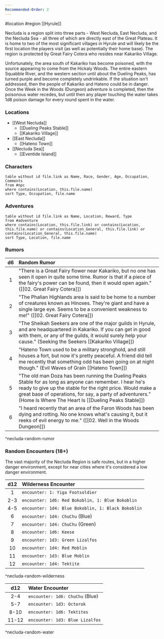 ```yaml
---
Recommended-Order: 2
---
```


 #location #region [[Hyrule]]

Necluda is a region split into three parts - West Necluda, East Necluda, and the Necluda Sea - all three of which are directly east of the Great Plateau. It is home to two of the most significant villages in Hyrule and will likely be the first location the players visit (as well as potentially their home base). The region is protected by Great Fairy Cotera who resides near Kakariko Village.

Unfortunately, the area south of Kakariko has become poisoned, with the source appearing to come from the Hickaly Woods. The entire eastern Squabble River, and the western section until about the Dueling Peaks, has turned purple and become completely undrinkable. If the situation isn't addressed, then the people of Kakariko and Hateno could be in danger. Once the Week in the Woods (Dungeon) adventure is completed, then the poisonous water recedes, but until then any player touching the water takes 1d8 poison damage for every round spent in the water.

### Locations

* [[West Necluda]]
	- [[Dueling Peaks Stable]]
	- [[Kakariko Village]]
* [[East Necluda]]
	- [[Hateno Town]]
* [[Necluda Sea]]
	* [[Eventide Island]]

### Characters
```dataview
table without id file.link as Name, Race, Gender, Age, Occupation, Comments
from #npc
where contains(Location, this.file.name)
sort Type, Occupation, file.name
```

### Adventures
```dataview
table without id file.link as Name, Location, Reward, Type
from #adventure
where contains(Location, this.file.link) or contains(Location, this.file.name) or contains(Location_General, this.file.link) or contains(Location_General, this.file.name)
sort Type, Location, file.name
```

### Rumors

| d6  | Random Rumor                                                                                                                                                                                                                                                                                |
|:---:|:------------------------------------------------------------------------------------------------------------------------------------------------------------------------------------------------------------------------------------------------------------------------------------------- |
|  1  | "There is a Great Fairy flower near Kakariko, but no one has seen it open in quite some time. Rumor is that if a piece of the fairy's power can be found, then it would open again." ([[02. Great Fairy Cotera]])                                                                            |
|  2  | "The Phalian Highlands area is said to be home to a number of creatures known as Hinoxes. They're giant and have a single large eye. Seems to be a convenient weakness to me!" ([[02. Great Fairy Cotera]])                                                                                  |
|  3  | "The Sheikah Seekers are one of the major guilds in Hyrule, and are headquartered in Kakariko. If you can get in good with them, or any of the guilds, it would surely help your cause." (Seeking the Seekers [[Kakariko Village]])                                                         |
|  4  | "Hateno Town used to be a military stronghold, and still houses a fort, but now it's pretty peaceful. A friend did tell me recently that something odd has been going on at night though." (Evil Waves of Grain [[Hateno Town]])                                                         |
|  5  | "The old man Doza has been running the Dueling Peaks Stable for as long as anyone can remember. I hear he's ready to give up the stable for the right price. Would make a great base of operations, for say, a party of adventurers." (Home Is Where The Heart Is [[Dueling Peaks Stable]]) |
|  6  | "I heard recently that an area of the Faron Woods has been dying and rotting. No one knows what's causing it, but it reeks of evil energy to me." ([[02. Well in the Woods Dungeon]])                                                                                                      |
^necluda-random-rumor

### Random Encounters (18+)

The vast majority of the Necluda Region is safe routes, but in a higher danger environment, except for near cities where it's considered a low danger environment.

| d12 | Wilderness Encounter                               |
|:---:|:-------------------------------------------------- |
|  1  | `encounter: 1: Yiga Footsoldier`                   |
| 2-3 | `encounter: 1d6: Red Bokoblin, 1: Blue Bokoblin`   |
| 4-5 | `encounter: 1d4: Blue Bokoblin, 1: Black Bokoblin` |
|  6  | `encounter: 1d4: ChuChu` (Blue)                      |
|  7  | `encounter: 1d4: ChuChu` (Green)                     |
|  8  | `encounter: 1d6: Keese`                            |
|  9  | `encounter: 1d3: Green Lizalfos`                   |
| 10  | `encounter: 1d4: Red Moblin`                       |
| 11  | `encounter: 1d3: Blue Moblin`                      |
| 12  | `encounter: 1d4: Tektite`                          |
^necluda-random-wilderness

|  d12  | Water Encounter                 |
|:-----:|:------------------------------- |
|  2-4  | `encounter: 1d6: ChuChu` (Blue)   |
|  5-7  | `encounter: 1d3: Octorok` |
| 8-10  | `encounter: 1d6: Tektites`      |
| 11-12 | `encounter: 1d3: Blue Lizalfos` |
^necluda-random-water

